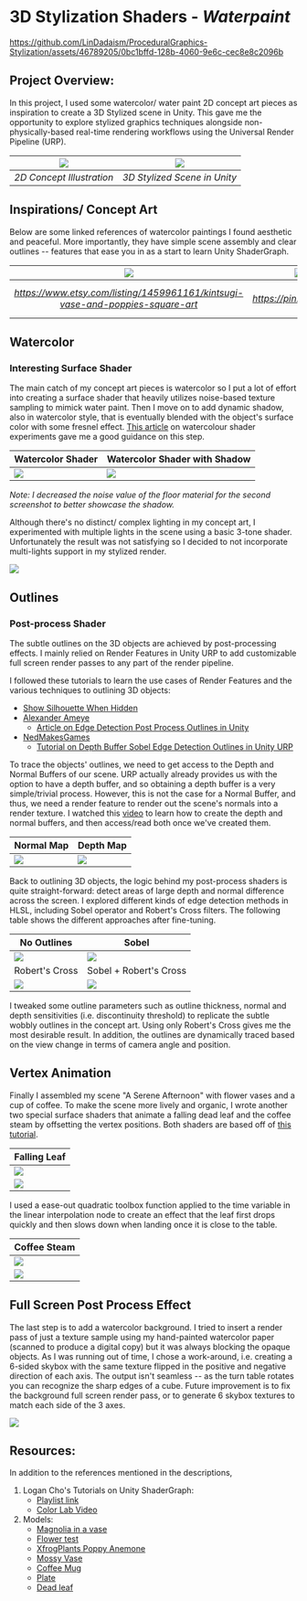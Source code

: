 # 3D Stylization Shaders - *Waterpaint*

https://github.com/LinDadaism/ProceduralGraphics-Stylization/assets/46789205/0bc1bffd-128b-4060-9e6c-cec8e8c2096b


## Project Overview:
In this project, I used some watercolor/ water paint 2D concept art pieces as inspiration to create a 3D Stylized scene in Unity. This gave me the opportunity to explore stylized graphics techniques alongside non-physically-based real-time rendering workflows using the Universal Render Pipeline (URP).

| ![](/Images/poppiesVase.png)  | ![](/Images/watercolor.png) |
|:--:|:--:|
| *2D Concept Illustration* | *3D Stylized Scene in Unity* |


## Inspirations/ Concept Art
Below are some linked references of watercolor paintings I found aesthetic and peaceful. More importantly, they have simple scene assembly and clear outlines -- features that ease you in as a start to learn Unity ShaderGraph.

| ![](/Images/poppiesVase.png) | ![](/Images/orchids.jpg) | ![](/Images/coffee.jpg) |
|:--:|:--:|:--:|
| *https://www.etsy.com/listing/1459961161/kintsugi-vase-and-poppies-square-art* | *https://pin.it/4Qje7a9* | *https://www.watercoloraffair.com/watercolor-coffee-painting-a-complete-step-by-step-tutorial/* |


## Watercolor 
### Interesting Surface Shader
The main catch of my concept art pieces is watercolor so I put a lot of effort into creating a surface shader that heavily utilizes noise-based texture sampling to mimick water paint. Then I move on to add dynamic shadow, also in watercolor style, that is eventually blended with the object's surface color with some fresnel effect. [This article](https://cyangamedev.wordpress.com/2020/10/06/watercolour-shader-experiments/#object-shader) on watercolour shader experiments gave me a good guidance on this step.

Watercolor Shader | Watercolor Shader with Shadow
---|---
![](/Images/watercolorShader.png) | ![](/Images/watercolorShadow.png)

*Note: I decreased the noise value of the floor material for the second screenshot to better showcase the shadow.*


Although there's no distinct/ complex lighting in my concept art, I experimented with multiple lights in the scene using a basic 3-tone shader. Unfortunately the result was not satisfying so I decided to not incorporate multi-lights support in my stylized render.

![](/Images/additionalLights.png)


## Outlines
### Post-process Shader
The subtle outlines on the 3D objects are achieved by post-processing effects. I mainly relied on Render Features in Unity URP to add customizable full screen render passes to any part of the render pipeline. 

I followed these tutorials to learn the use cases of Render Features and the various techniques to outlining 3D objects:
 - [Show Silhouette When Hidden](https://youtu.be/GAh225QNpm0?si=XvKqVsvv9Gy1ufi3)
 - [Alexander Ameye](https://ameye.dev/about/)
    - [Article on Edge Detection Post Process Outlines in Unity](https://ameye.dev/notes/edge-detection-outlines/)
 - [NedMakesGames](https://www.youtube.com/@NedMakesGames)
    - [Tutorial on Depth Buffer Sobel Edge Detection Outlines in Unity URP](https://youtu.be/RMt6DcaMxcE?si=WI7H5zyECoaqBsqF)

To trace the objects' outlines, we need to get access to the Depth and Normal Buffers of our scene. URP actually already provides us with the option to have a depth buffer, and so obtaining a depth buffer is a very simple/trivial process. However, this is not the case for a Normal Buffer, and thus, we need a render feature to render out the scene's normals into a render texture. I watched this [video](https://youtu.be/giLPZA-xAXk) to learn how to create the depth and normal buffers, and then access/read both once we've created them.

Normal Map | Depth Map
---|---
![](/Images/normalMap.png) | ![](/Images/depthMap.png)


Back to outlining 3D objects, the logic behind my post-process shaders is quite straight-forward: detect areas of large depth and normal difference across the screen. I explored different kinds of edge detection methods in HLSL, including Sobel operator and Robert's Cross filters. The following table shows the different approaches after fine-tuning.

No Outlines | Sobel |
---|---|
![](/Images/noOutlines.png) | ![](/Images/outlinesSobel.png) |
Robert's Cross | Sobel + Robert's Cross |
![](/Images/watercolor.png) | ![](/Images/bothOutlines.png) |

I tweaked some outline parameters such as outline thickness, normal and depth sensitivities (i.e. discontinuity threshold) to replicate the subtle wobbly outlines in the concept art. Using only Robert's Cross gives me the most desirable result. In addition, the outlines are dynamically traced based on the view change in terms of camera angle and position.


## Vertex Animation
Finally I assembled my scene "A Serene Afternoon" with flower vases and a cup of coffee. To make the scene more lively and organic, I wrote another two special surface shaders that animate a falling dead leaf and the coffee steam by offsetting the vertex positions. Both shaders are based off of [this tutorial](https://www.youtube.com/watch?v=VQxubpLxEqU&ab_channel=GabrielAguiarProd).

Falling Leaf |
---|
![](/Images/fallingLeaf.gif) |
![](/Images/vertAnim.png) |

I used a ease-out quadratic toolbox function applied to the time variable in the linear interpolation node to create an effect that the leaf first drops quickly and then slows down when landing once it is close to the table.

Coffee Steam | 
---|
![](/Images/coffeeSteam.gif) |
![](/Images/wobbleAnim.png) |


## Full Screen Post Process Effect
The last step is to add a watercolor background. I tried to insert a render pass of just a texture sample using my hand-painted watercolor paper (scanned to produce a digital copy) but it was always blocking the opaque objects. As I was running out of time, I chose a work-around, i.e. creating a 6-sided skybox with the same texture flipped in the positive and negative direction of each axis. The output isn't seamless -- as the turn table rotates you can recognize the sharp edges of a cube. Future improvement is to fix the background full screen render pass, or to generate 6 skybox textures to match each side of the 3 axes.

![](/Assets/Textures/skybox1.jpg)

## Resources:
In addition to the references mentioned in the descriptions,
1. Logan Cho's Tutorials on Unity ShaderGraph:
    - [Playlist link](https://www.youtube.com/playlist?list=PLEScZZttnDck7Mm_mnlHmLMfR3Q83xIGp)
    - [Color Lab Video](https://youtu.be/jc5MLgzJong?si=JycYxROACJk8KpM4)
2. Models:
    - [Magnolia in a vase](https://skfb.ly/oxxYN)
    - [Flower test](https://skfb.ly/6REuY)
    - [XfrogPlants Poppy Anemone](https://www.turbosquid.com/3d-models/3ds-max-xfrogplants-poppy-anemone-plant/286070)
    - [Mossy Vase](https://sketchfab.com/3d-models/mossy-vase-08bf8528a304460491dde8d4d8212234)
    - [Coffee Mug](https://sketchfab.com/3d-models/coffee-mug-fea036cd02da4b83ba749041a0c62ca9)
    - [Plate](https://sketchfab.com/3d-models/plate-4a7e825593344734b2802abc4c363fc2)
    - [Dead leaf](https://sketchfab.com/3d-models/dead-leaf-3010adcad5874e9dad812110eaf94198)
